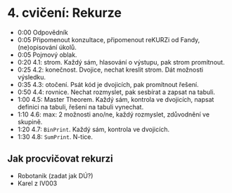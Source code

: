 # 4. cvičení: Rekurze

* 0:00 Odpovědník
* 0:05 Připomenout konzultace, připomenout reKURZi od Fandy, (ne)opisování úkolů.
* 0:05 Pojmový oblak.
* 0:20 4.1: strom. Každý sám, hlasování o výstupu, pak strom promítnout.
* 0:25 4.2: konečnost. Dvojice, nechat kreslit strom. Dát možnosti výsledku.
* 0:35 4.3: otočení. Psát kód je dvojicích, pak promítnout řešení.
* 0:50 4.4: rovnice. Nechat rozmyslet, pak sesbírat a zapsat na tabuli.
* 1:00 4.5: Master Theorem. Každý sám, kontrola ve dvojicích, napsat definici
            na tabuli, řešení na tabuli vynechat.
* 1:10 4.6: max: 2 možnosti ano/ne, každý rozmyslet, zdůvodnění ve skupině.
* 1:20 4.7: `BinPrint`. Každý sám, kontrola ve dvojicích.
* 1:30 4.8: `SumPrint`. N-tice.

## Jak procvičovat rekurzi

* Robotanik (zadat jak DÚ?)
* Karel z IV003
